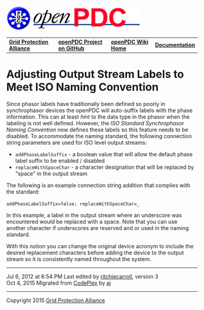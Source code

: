 [![The Open Source Phasor Data Concentrator](openPDC_Logo.png)](openPDC_Home.md)

|   |   |   |   |
|---|---|---|---|
| **[Grid Protection Alliance](http://www.gridprotectionalliance.org)** | **[openPDC Project on GitHub](https://github.com/GridProtectionAlliance/openPDC)** | **[openPDC Wiki Home](openPDC_Home.md)** | **[Documentation](openPDC_Documentation_Home.md)** |

# Adjusting Output Stream Labels to Meet ISO Naming Convention

Since phasor labels have traditionally been defined so poorly in synchrophasor devices the openPDC will auto-suffix labels with the phase information. This can at least *hint* to the data type in the phasor when the labeling is not well defined. However, the *ISO Standard Synchrophasor Naming Convention* now defines these labels so this feature needs to be disabled. To accommodate the naming standard, the following connection string parameters are used for ISO level output streams:

- `addPhaseLabelSuffix` - a boolean value that will allow the default phase label suffix to be enabled / disabled
- `replaceWithSpaceChar` - a character designation that will be replaced by &quot;space&quot; in the output stream

The following is an example connection string addition that complies with the standard:

`addPhaseLabelSuffix=false; replaceWithSpaceChar=_`

In this example, a label in the output stream where an underscore was encountered would be replaced with a space. Note that you can use another character if underscores are reserved and or used in the naming standard.

With this notion you can change the original device acronym to include the desired replacement characters before adding the device to the output stream so it is consistently named throughout the system.

---

Jul 6, 2012 at 6:54 PM Last edited by [ritchiecarroll](https://github.com/ritchiecarroll), version 3  
Oct 4, 2015 Migrated from [CodePlex](http://openpdc.codeplex.com/wikipage?title=Adjusting%20Output%20Stream%20Labels%20to%20Meet%20ISO%20Naming%20Convention) by [aj](https://github.com/ajstadlin)

---
Copyright 2015 [Grid Protection Alliance](http://www.gridprotectionalliance.org)
